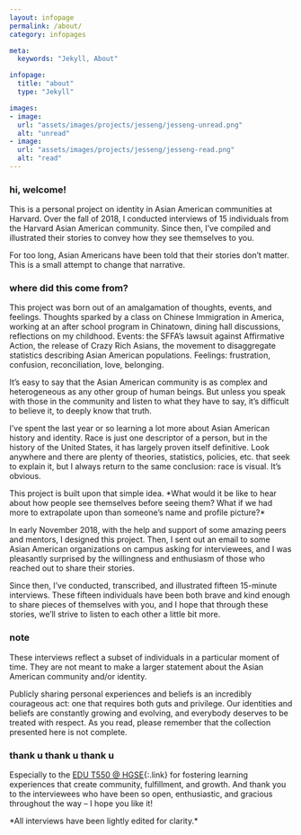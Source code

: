 ```yaml
---
layout: infopage
permalink: /about/
category: infopages

meta:
  keywords: "Jekyll, About"

infopage:
  title: "about"
  type: "Jekyll"

images:
- image:
  url: "assets/images/projects/jesseng/jesseng-unread.png"
  alt: "unread"
- image:
  url: "assets/images/projects/jesseng/jesseng-read.png"
  alt: "read"
---
```

### hi, welcome!
This is a personal project on identity in Asian American communities at Harvard. Over the fall of 2018, I conducted interviews of 15 individuals from the Harvard Asian American community. Since then, I’ve compiled and illustrated their stories to convey how they see themselves to you.
<p></p>
For too long, Asian Americans have been told that their stories don’t matter. This is a small attempt to change that narrative.

### where did this come from?
This project was born out of an amalgamation of thoughts, events, and feelings. Thoughts sparked by a class on Chinese Immigration in America, working at an after school program in Chinatown, dining hall discussions, reflections on my childhood. Events: the SFFA’s lawsuit against Affirmative Action, the release of Crazy Rich Asians, the movement to disaggregate statistics describing Asian American populations. Feelings: frustration, confusion, reconciliation, love, belonging.
<p></p>
It’s easy to say that the Asian American community is as complex and heterogeneous as any other group of human beings. But unless you speak with those in the community and listen to what they have to say, it’s difficult to believe it, to deeply know that truth.
<p></p>
I’ve spent the last year or so learning a lot more about Asian American history and identity. Race is just one descriptor of a person, but in the history of the United States, it has largely proven itself definitive. Look anywhere and there are plenty of theories, statistics, policies, etc. that seek to explain it, but I always return to the same conclusion: race is visual. It’s obvious.
<p></p>
This project is built upon that simple idea. *What would it be like to hear about how people see themselves before seeing them? What if we had more to extrapolate upon than someone’s name and profile picture?*
<p></p>
In early November 2018, with the help and support of some amazing peers and mentors, I designed this project. Then, I sent out an email to some Asian American organizations on campus asking for interviewees, and I was pleasantly surprised by the willingness and enthusiasm of those who reached out to share their stories.
<p></p>
Since then, I’ve conducted, transcribed, and illustrated fifteen 15-minute interviews. These fifteen individuals have been both brave and kind enough to share pieces of themselves with you, and I hope that through these stories, we’ll strive to listen to each other a little bit more.

### note
These interviews reflect a subset of individuals in a particular moment of time. They are not meant to make a larger statement about the Asian American community and/or identity.
<p></p>
Publicly sharing personal experiences and beliefs is an incredibly courageous act: one that requires both guts and privilege. Our identities and beliefs are constantly growing and evolving, and everybody deserves to be treated with respect. As you read, please remember that the collection presented here is not complete.

### thank u thank u thank u
Especially to the [EDU T550 @ HGSE](https://twitter.com/tfivefifty?lang=en){:.link} for fostering learning experiences that create community, fulfillment, and growth. And thank you to the interviewees who have been so open, enthusiastic, and gracious throughout the way – I hope you like it!
<p></p><p></p>
*All interviews have been lightly edited for clarity.*
